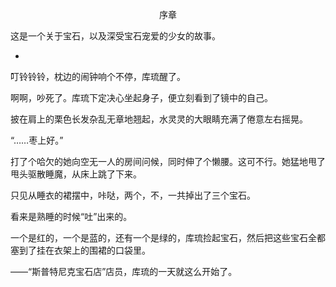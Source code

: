 <p align="center">序章</p>

这是一个关于宝石，以及深受宝石宠爱的少女的故事。

*

叮铃铃铃，枕边的闹钟响个不停，库琉醒了。

啊啊，吵死了。库琉下定决心坐起身子，便立刻看到了镜中的自己。

披在肩上的栗色长发杂乱无章地翘起，水灵灵的大眼睛充满了倦意左右摇晃。

“……枣上好。”

打了个哈欠的她向空无一人的房间问候，同时伸了个懒腰。这可不行。她猛地甩了甩头驱散睡魔，从床上跳了下来。

只见从睡衣的裙摆中，咔哒，两个，不，一共掉出了三个宝石。

看来是熟睡的时候“吐”出来的。

一个是红的，一个是蓝的，还有一个是绿的，库琉捡起宝石，然后把这些宝石全都塞到了挂在衣架上的围裙的口袋里。

——“斯普特尼克宝石店”店员，库琉的一天就这么开始了。

